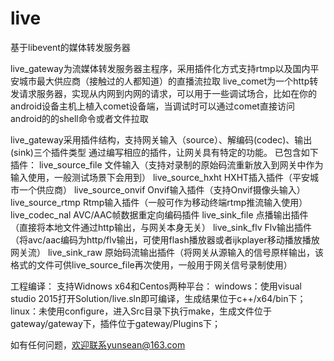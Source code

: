 # live
基于libevent的媒体转发服务器

live_gateway为流媒体转发服务器主程序，采用插件化方式支持rtmp以及国内平安城市最大供应商（接触过的人都知道）的直播流拉取
live_comet为一个http转发请求服务器，实现从内网到内网的请求，可以用于一些调试场合，比如在你的android设备主机上植入comet设备端，当调试时可以通过comet直接访问android的的shell命令或者文件拉取

live_gateway采用插件结构，支持网关输入（source）、解编码(codec)、输出(sink)三个插件类型
通过编写相应的插件，让网关具有特定的功能。
已包含如下插件：
live_source_file  文件输入（支持对录制的原始码流重新放入到网关中作为输入使用，一般测试场景下会用到）
live_source_hxht  HXHT插入插件（平安城市一个供应商）
live_source_onvif Onvif输入插件（支持Onvif摄像头输入）
live_source_rtmp  Rtmp输入插件（一般可作为移动终端rtmp推流输入使用）
live_codec_nal    AVC/AAC帧数据重定向编码插件
live_sink_file    点播输出插件（直接将本地文件通过http输出，与网关本身无关）
live_sink_flv     Flv输出插件（将avc/aac编码为http/flv输出，可使用flash播放器或者ijkplayer移动播放播放网关流）
live_sink_raw     原始码流输出插件（将网关从源输入的信号原样输出，该格式的文件可供live_source_file再次使用，一般用于网关信号录制使用）

工程编译：
支持Widnows x64和Centos两种平台：
windows：使用visual studio 2015打开Solution/live.sln即可编译，生成结果位于c++/x64/bin下；
linux：未使用configure，进入Src目录下执行make，生成文件位于gateway/gateway下，插件位于gateway/Plugins下；

如有任何问题，欢迎联系yunsean@163.com
